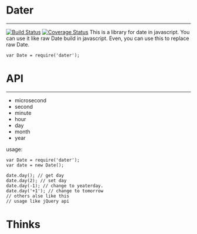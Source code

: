 # Dater
---
[![Build Status](https://travis-ci.org/XGHeaven/dater.svg?branch=develop)](https://travis-ci.org/XGHeaven/dater)
[![Coverage Status](https://coveralls.io/repos/XGHeaven/dater/badge.svg?branch=develop&service=github)](https://coveralls.io/github/XGHeaven/dater?branch=develop)
This is a library for date in javascript. You can use it like raw Date build in javascript.
Even, you can use this to replace raw Date.
```
var Date = require('dater');
```

# API
---
- microsecond
- second
- minute
- hour
- day
- month
- year

usage:
```
var Date = require('dater');
var date = new Date();

date.day(); // get day
date.day(2); // set day
date.day(-1); // change to yeaterday.
date.day('+1'); // change to tomorrow
// others alse like this
// usage like jQuery api
```

# Thinks